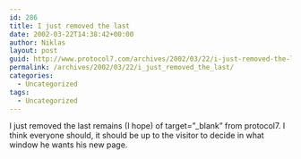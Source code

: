 ```yaml
---
id: 286
title: I just removed the last
date: 2002-03-22T14:38:42+00:00
author: Niklas
layout: post
guid: http://www.protocol7.com/archives/2002/03/22/i-just-removed-the-last/
permalink: /archives/2002/03/22/i_just_removed_the_last/
categories:
  - Uncategorized
tags:
  - Uncategorized
---
```

<div class='microid-3ca2bc3952c071ba29340eb304126ca11264e008'>
  <p>
    I just removed the last remains (I hope) of target=&#8221;_blank&#8221; from protocol7. I think everyone should, it should be up to the visitor to decide in what window he wants his new page.
  </p>
</div>